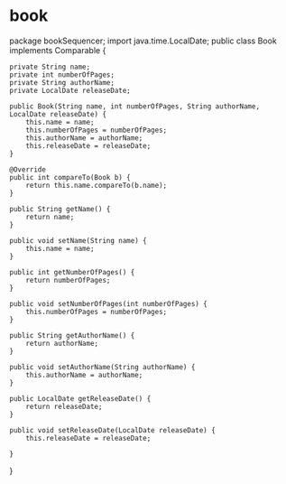 # book
package bookSequencer;
import java.time.LocalDate;
public class Book implements Comparable<Book> {

    private String name;
    private int numberOfPages;
    private String authorName;
    private LocalDate releaseDate;

    public Book(String name, int numberOfPages, String authorName, LocalDate releaseDate) {
        this.name = name;
        this.numberOfPages = numberOfPages;
        this.authorName = authorName;
        this.releaseDate = releaseDate;
    }

    @Override
    public int compareTo(Book b) {
        return this.name.compareTo(b.name);
    }

    public String getName() {
        return name;
    }

    public void setName(String name) {
        this.name = name;
    }

    public int getNumberOfPages() {
        return numberOfPages;
    }

    public void setNumberOfPages(int numberOfPages) {
        this.numberOfPages = numberOfPages;
    }

    public String getAuthorName() {
        return authorName;
    }

    public void setAuthorName(String authorName) {
        this.authorName = authorName;
    }

    public LocalDate getReleaseDate() {
        return releaseDate;
    }

    public void setReleaseDate(LocalDate releaseDate) {
        this.releaseDate = releaseDate;
    
    }

}
